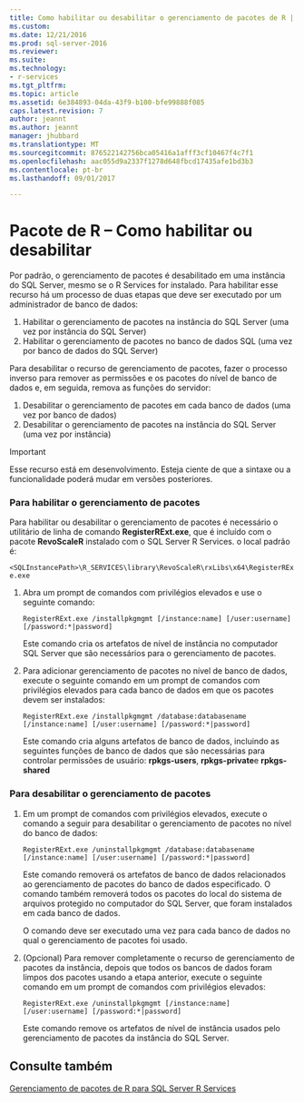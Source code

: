 ```yaml
---
title: Como habilitar ou desabilitar o gerenciamento de pacotes de R | Microsoft Docs
ms.custom: 
ms.date: 12/21/2016
ms.prod: sql-server-2016
ms.reviewer: 
ms.suite: 
ms.technology:
- r-services
ms.tgt_pltfrm: 
ms.topic: article
ms.assetid: 6e384893-04da-43f9-b100-bfe99888f085
caps.latest.revision: 7
author: jeannt
ms.author: jeannt
manager: jhubbard
ms.translationtype: MT
ms.sourcegitcommit: 876522142756bca05416a1afff3cf10467f4c7f1
ms.openlocfilehash: aac055d9a2337f1278d648fbcd17435afe1bd3b3
ms.contentlocale: pt-br
ms.lasthandoff: 09/01/2017

---
```

# <a name="r-package---how-to-enable-or-disable"></a>Pacote de R – Como habilitar ou desabilitar

Por padrão, o gerenciamento de pacotes é desabilitado em uma instância do SQL Server, mesmo se o R Services for instalado. Para habilitar esse recurso há um processo de duas etapas que deve ser executado por um administrador de banco de dados: 

1. Habilitar o gerenciamento de pacotes na instância do SQL Server (uma vez por instância do SQL Server) 
2. Habilitar o gerenciamento de pacotes no banco de dados SQL (uma vez por banco de dados do SQL Server) 


Para desabilitar o recurso de gerenciamento de pacotes, fazer o processo inverso para remover as permissões e os pacotes do nível de banco de dados e, em seguida, remova as funções do servidor:
 
1. Desabilitar o gerenciamento de pacotes em cada banco de dados (uma vez por banco de dados) 
2. Desabilitar o gerenciamento de pacotes na instância do SQL Server (uma vez por instância) 

> [!IMPORTANT]
> Esse recurso está em desenvolvimento. Esteja ciente de que a sintaxe ou a funcionalidade poderá mudar em versões posteriores. 

### <a name="to-enable-package-management"></a>Para habilitar o gerenciamento de pacotes

Para habilitar ou desabilitar o gerenciamento de pacotes é necessário o utilitário de linha de comando **RegisterRExt.exe**, que é incluído com o pacote **RevoScaleR** instalado com o SQL Server R Services. o local padrão é:

`<SQLInstancePath>\R_SERVICES\library\RevoScaleR\rxLibs\x64\RegisterRExe.exe` 
    
1. Abra um prompt de comandos com privilégios elevados e use o seguinte comando:

    `RegisterRExt.exe /installpkgmgmt [/instance:name] [/user:username] [/password:*|password]`

    Este comando cria os artefatos de nível de instância no computador SQL Server que são necessários para o gerenciamento de pacotes. 

2. Para adicionar gerenciamento de pacotes no nível de banco de dados, execute o seguinte comando em um prompt de comandos com privilégios elevados para cada banco de dados em que os pacotes devem ser instalados: 

    `RegisterRExt.exe /installpkgmgmt /database:databasename [/instance:name] [/user:username] [/password:*|password]` 

    Este comando cria alguns artefatos de banco de dados, incluindo as seguintes funções de banco de dados que são necessárias para controlar permissões de usuário: **rpkgs-users**, **rpkgs-private**e **rpkgs-shared** 

### <a name="to-disable-package-management"></a>Para desabilitar o gerenciamento de pacotes 

1. Em um prompt de comandos com privilégios elevados, execute o comando a seguir para desabilitar o gerenciamento de pacotes no nível do banco de dados:

   `RegisterRExt.exe /uninstallpkgmgmt /database:databasename [/instance:name] [/user:username] [/password:*|password]` 

    Este comando removerá os artefatos de banco de dados relacionados ao gerenciamento de pacotes do banco de dados especificado.  O comando também removerá todos os pacotes do local do sistema de arquivos protegido no computador do SQL Server, que foram instalados em cada banco de dados.
    
    O comando deve ser executado uma vez para cada banco de dados no qual o gerenciamento de pacotes foi usado.
 
2. (Opcional) Para remover completamente o recurso de gerenciamento de pacotes da instância, depois que todos os bancos de dados foram limpos dos pacotes usando a etapa anterior, execute o seguinte comando em um prompt de comandos com privilégios elevados:

    `RegisterRExt.exe /uninstallpkgmgmt [/instance:name] [/user:username] [/password:*|password]`

    Este comando remove os artefatos de nível de instância usados pelo gerenciamento de pacotes da instância do SQL Server. 


## <a name="see-also"></a>Consulte também
[Gerenciamento de pacotes de R para SQL Server R Services](../../advanced-analytics/r-services/r-package-management-for-sql-server-r-services.md)

